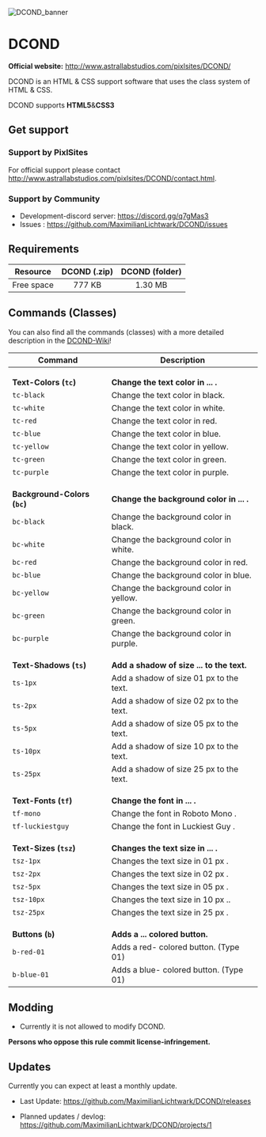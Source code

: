 ![DCOND_banner](https://cdn.discordapp.com/attachments/444931747604332567/539821265695932426/DCOND-gfx02.png)

# DCOND

**Official website:** http://www.astrallabstudios.com/pixlsites/DCOND/


DCOND is an HTML & CSS support software that uses the class system of HTML & CSS.

DCOND supports **HTML5**&**CSS3**


## Get support
### Support by PixlSites
For official support please contact http://www.astrallabstudios.com/pixlsites/DCOND/contact.html.
### Support by Community
- Development-discord server: https://discord.gg/q7gMas3
- Issues : https://github.com/MaximilianLichtwark/DCOND/issues


## Requirements
| Resource | DCOND (.zip) | DCOND (folder) |
|     :---:      |     :---:      |     :---:      |
| Free space   | 777 KB     | 1.30 MB    |


## Commands (Classes)
You can also find all the commands (classes) with a more detailed description in the [DCOND-Wiki](https://github.com/MaximilianLichtwark/DCOND/wiki)!

| Command | Description |
| --- | --- |
|  |  |
|  |  |
|  |  |
| **Text-Colors (`tc`)** | **Change the text color in ... .** |
| `tc-black` | Change the text color in black. |
| `tc-white` | Change the text color in white. |
| `tc-red` | Change the text color in red. |
| `tc-blue` | Change the text color in blue. |
| `tc-yellow` | Change the text color in yellow. |
| `tc-green` | Change the text color in green. |
| `tc-purple` | Change the text color in purple. |
|  |  |
|  |  |
|  |  |
| **Background-Colors (`bc`)** | **Change the background color in ... .** |
| `bc-black` | Change the background color in black. |
| `bc-white` | Change the background color in white. |
| `bc-red` | Change the background color in red. |
| `bc-blue` | Change the background color in blue. |
| `bc-yellow` | Change the background color in yellow. |
| `bc-green` | Change the background color in green. |
| `bc-purple` | Change the background color in purple. |
|  |  |
|  |  |
|  |  |
| **Text-Shadows (`ts`)** | **Add a shadow of size ... to the text.** |
| `ts-1px` | Add a shadow of size 01 px to the text. |
| `ts-2px` | Add a shadow of size 02 px to the text. |
| `ts-5px` | Add a shadow of size 05 px to the text. |
| `ts-10px` | Add a shadow of size 10 px to the text. |
| `ts-25px` | Add a shadow of size 25 px to the text. |
|  |  |
|  |  |
|  |  |
| **Text-Fonts (`tf`)** | **Change the font in ... .** |
| `tf-mono` | Change the font in Roboto Mono . |
| `tf-luckiestguy` | Change the font in Luckiest Guy . |
|  |  |
|  |  |
|  |  |
| **Text-Sizes (`tsz`)** | **Changes the text size in ... .** |
| `tsz-1px` | Changes the text size in 01 px . |
| `tsz-2px` | Changes the text size in 02 px . |
| `tsz-5px` | Changes the text size in 05 px . |
| `tsz-10px` | Changes the text size in 10 px .. |
| `tsz-25px` | Changes the text size in 25 px . |
|  |  |
|  |  |
|  |  |
| **Buttons (`b`)** | **Adds a ... colored button.** |
| `b-red-01` | Adds a red- colored button. (Type 01) |
| `b-blue-01` | Adds a blue- colored button. (Type 01) |


## Modding
- Currently it is not allowed to modify DCOND.

**Persons who oppose this rule commit license-infringement.**


## Updates
Currently you can expect at least a monthly update.

- Last Update: https://github.com/MaximilianLichtwark/DCOND/releases

- Planned updates / devlog: https://github.com/MaximilianLichtwark/DCOND/projects/1
